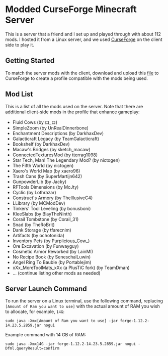 # Modded CurseForge Minecraft Server

This is a server that a friend and I set up and played through with about 112 mods. I hosted it from a Linux server, and we used [CurseForge](https://www.curseforge.com/) on the client side to play it.

## Getting Started

To match the server mods with the client, download and upload this [file](https://github.com/CarterPry/modded-mc-server/blob/main/UploadThistoCurseForgeForClientSideModsToPlay.zip) to CurseForge to create a profile compatible with the mods being used.

## Mod List

This is a list of all the mods used on the server. Note that there are additional client-side mods in the profile that enhance gameplay:

- Fluid Cows (by ロ_ロ)
- SimpleZoom (by UnRealDinnerbone)
- Enchantment Descriptions (by DarkhaxDev)
- Galacticraft Legacy (by TeamGalacticraft)
- Bookshelf (by DarkhaxDev)
- Macaw's Bridges (by sketch_macaw)
- ConnectedTexturesMod (by tterrag1098)
- Star Tech, Man! The Legendary Mod? (by nictogen)
- The Fifth World (by nictogen)
- Xaero's World Map (by xaero96)
- Trash Cans (by SuperMartijn642)
- GunpowderLib (by Jacky)
- RFTools Dimensions (by McJty)
- Cyclic (by Lothrazar)
- Construct's Armory (by TheIllusiveC4)
- LLibrary (by MCModDev)
- Tinkers' Tool Leveling (by bonusboni)
- KleeSlabs (by BlayTheNinth)
- Corail Tombstone (by Corail_31)
- Snad (by TheRoBrit)
- Dank Storage (by tfarecnim)
- Artifacts (by ochotonida)
- Inventory Pets (by Purplicious_Cow_)
- Ore Excavation (by Funwayguy)
- Cosmetic Armor Reworked (by LainMI)
- No Recipe Book (by SeneschalLuwin)
- Angel Ring To Bauble (by Portablejim)
- xXx_MoreToolMats_xXx (a PlusTiC fork) (by TeamDman)
- ... (continue listing other mods as needed)

## Server Launch Command

To run the server on a Linux terminal, use the following command, replacing `[Amount of Ram you want to use]` with the actual amount of RAM you wish to allocate, for example, `14G`:

```
sudo java -Xmx[Amount of Ram you want to use] -jar forge-1.12.2-14.23.5.2859.jar nogui
```

Example command with 14 GB of RAM:

```
sudo java -Xmx14G -jar forge-1.12.2-14.23.5.2859.jar nogui -Dfml.queryResult=confirm
```
